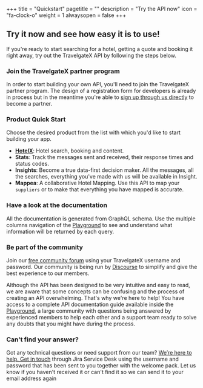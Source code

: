 +++
title = "Quickstart"
pagetitle = ""
description = "Try the API now"
icon = "fa-clock-o"
weight = 1
alwaysopen = false
+++

## Try it now and see how easy it is to use!

If you're ready to start searching for a hotel, getting a quote and booking it right away, try out the TravelgateX API by following the steps below.

### Join the TravelgateX partner program

In order to start building your own API, you'll need to join the TravelgateX partner program. The design of a registration form for developers is already in process but in the meantime you're able to [sign up through us directly](mailto:sales@travelgatex.com) to become a partner.

### Product Quick Start

Choose the desired product from the list with which you'd like to start building your app.

- **[HotelX](/hotelx/)**: Hotel search, booking and content.
- **Stats**: Track the messages sent and received, their response times and status codes.
- **Insights**: Become a true data-first decision maker. All the messages, all the searches, everything you've made with us will be available in Insight.
- **Mappea**: A collaborative Hotel Mapping. Use this API to map your `suppliers` or to make that everything you have mapped is accurate.

### Have a look at the documentation

All the documentation is generated from GraphQL schema. Use the multiple columns navigation of the [Playground](https://api.travelgatex.com) to see and understand what information will be returned by each query.

### Be part of the community

Join our [free community forum](discourse.travelgatex.com) using your TravelgateX username and password. Our community is being run by [Discourse](https://www.discourse.org/) to simplify and give the best experience to our members.

Although the API has been designed to be very intuitive and easy to read, we are aware that some concepts can be confusing and the process of creating an API overwhelming. That's why we're here to help! You have access to a complete API documentation guide available inside the [Playground](https://api.travelgatex.com), a large community with questions being answered by experienced members to help each other and a support team ready to solve any doubts that you might have during the process.

### Can't find your answer?

Got any technical questions or need support from our team? [We’re here to help. Get in touch](https://xmltravelgate.atlassian.net/servicedesk/customer/portal/7) through Jira Service Desk using the username and password that has been sent to you together with the welcome pack. Let us know if you haven't received it or can't find it so we can send it to your email address again


